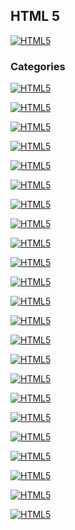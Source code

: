 ## HTML 5
[![HTML5](https://img.shields.io/badge/HTML5-F64A1D?style=for-the-badge&logo=HTML5&logoColor=white&labelColor=101010)](https://github.com/Alberto-mt/HTML5_CSS3/blob/main/Apuntes/HTML5/index.md)

### Categories
[![HTML5](https://img.shields.io/badge/Estructura-447ac0?style=for-the-badge&logo=HTML5&logoColor=white&labelColor=101010)](https://github.com/Alberto-mt/HTML5_CSS3/blob/main/Apuntes/HTML5/categories/Estructura.md)

[![HTML5](https://img.shields.io/badge/Encabezados-c044b8?style=for-the-badge&logo=HTML5&logoColor=white&labelColor=101010)](https://github.com/Alberto-mt/HTML5_CSS3/blob/main/Apuntes/HTML5/categories/Encabezados.md)

[![HTML5](https://img.shields.io/badge/Etiquetas_de_texto-c08a44?style=for-the-badge&logo=HTML5&logoColor=white&labelColor=101010)](https://github.com/Alberto-mt/HTML5_CSS3/blob/main/Apuntes/HTML5/categories/Etiquetas_de_texto.md)

[![HTML5](https://img.shields.io/badge/Etiquetas_de_texto_en_linea-44c04c?style=for-the-badge&logo=HTML5&logoColor=white&labelColor=101010)]()

[![HTML5](https://img.shields.io/badge/Enlaces-447ac0?style=for-the-badge&logo=HTML5&logoColor=white&labelColor=101010)]()

[![HTML5](https://img.shields.io/badge/Listas-c044b8?style=for-the-badge&logo=HTML5&logoColor=white&labelColor=101010)]()

[![HTML5](https://img.shields.io/badge/Imagenes-c08a44?style=for-the-badge&logo=HTML5&logoColor=white&labelColor=101010)]()

[![HTML5](https://img.shields.io/badge/Tablas-44c04c?style=for-the-badge&logo=HTML5&logoColor=white&labelColor=101010)]()

[![HTML5](https://img.shields.io/badge/Formularios-447ac0?style=for-the-badge&logo=HTML5&logoColor=white&labelColor=101010)]()

[![HTML5](https://img.shields.io/badge/Inputs-c044b8?style=for-the-badge&logo=HTML5&logoColor=white&labelColor=101010)]()

[![HTML5](https://img.shields.io/badge/Etiquetas_de_citas-c08a44?style=for-the-badge&logo=HTML5&logoColor=white&labelColor=101010)]()

[![HTML5](https://img.shields.io/badge/Etiquetas_meta-44c04c?style=for-the-badge&logo=HTML5&logoColor=white&labelColor=101010)]()

[![HTML5](https://img.shields.io/badge/Atributos-447ac0?style=for-the-badge&logo=HTML5&logoColor=white&labelColor=101010)]()

[![HTML5](https://img.shields.io/badge/Audio-c044b8?style=for-the-badge&logo=HTML5&logoColor=white&labelColor=101010)]()

[![HTML5](https://img.shields.io/badge/Video-c08a44?style=for-the-badge&logo=HTML5&logoColor=white&labelColor=101010)]()

[![HTML5](https://img.shields.io/badge/Imagenes_SVG-44c04c?style=for-the-badge&logo=HTML5&logoColor=white&labelColor=101010)]()

[![HTML5](https://img.shields.io/badge/Etiquetas_de_maquetado-447ac0?style=for-the-badge&logo=HTML5&logoColor=white&labelColor=101010)]()

[![HTML5](https://img.shields.io/badge/Div_Article_Section-c044b8?style=for-the-badge&logo=HTML5&logoColor=white&labelColor=101010)]()

[![HTML5](https://img.shields.io/badge/Etiqueta_script_y_noscript-c08a44?style=for-the-badge&logo=HTML5&logoColor=white&labelColor=101010)]()

[![HTML5](https://img.shields.io/badge/Iframe-44c04c?style=for-the-badge&logo=HTML5&logoColor=white&labelColor=101010)]()

[![HTML5](https://img.shields.io/badge/Iframe_Youtube-447ac0?style=for-the-badge&logo=HTML5&logoColor=white&labelColor=101010)]()

[![HTML5](https://img.shields.io/badge/Icon-c044b8?style=for-the-badge&logo=HTML5&logoColor=white&labelColor=101010)]()

[![HTML5](https://img.shields.io/badge/HTML5-F64A1D?style=for-the-badge&label=&#9650;&logoColor=white&labelColor=101010)](https://github.com/Alberto-mt/HTML5_CSS3/blob/main/Apuntes/HTML5/index.md)
